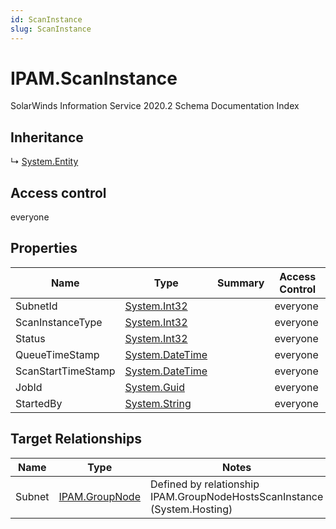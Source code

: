```yaml
---
id: ScanInstance
slug: ScanInstance
---
```


# IPAM.ScanInstance

SolarWinds Information Service 2020.2 Schema Documentation Index

## Inheritance

↳ [System.Entity](./../System/Entity)

## Access control

everyone

## Properties

| Name | Type | Summary | Access Control |
| ------ | ------ | ------ | ------ |
| SubnetId | [System.Int32](https://docs.microsoft.com/en-us/dotnet/api/system.int32) |  | everyone |
| ScanInstanceType | [System.Int32](https://docs.microsoft.com/en-us/dotnet/api/system.int32) |  | everyone |
| Status | [System.Int32](https://docs.microsoft.com/en-us/dotnet/api/system.int32) |  | everyone |
| QueueTimeStamp | [System.DateTime](https://docs.microsoft.com/en-us/dotnet/api/system.datetime) |  | everyone |
| ScanStartTimeStamp | [System.DateTime](https://docs.microsoft.com/en-us/dotnet/api/system.datetime) |  | everyone |
| JobId | [System.Guid](https://docs.microsoft.com/en-us/dotnet/api/system.guid) |  | everyone |
| StartedBy | [System.String](https://docs.microsoft.com/en-us/dotnet/api/system.string) |  | everyone |

## Target Relationships

| Name | Type | Notes |
| ------ | ------ | ------ |
| Subnet | [IPAM.GroupNode](./../IPAM/GroupNode) | Defined by relationship IPAM.GroupNodeHostsScanInstance (System.Hosting) |

